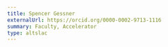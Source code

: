 ```yaml
---
title: Spencer Gessner
externalUrl: https://orcid.org/0000-0002-9713-1116
summary: Faculty, Accelerator
type: altslac
---
```

